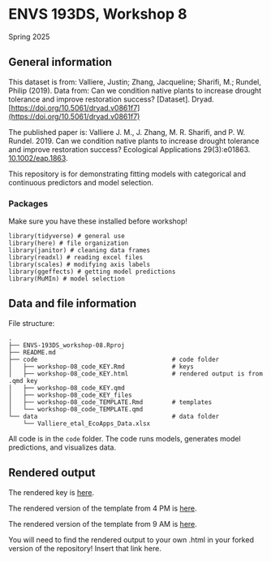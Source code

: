 # ENVS 193DS, Workshop 8

Spring 2025

## General information

This dataset is from: Valliere, Justin; Zhang, Jacqueline; Sharifi, M.; Rundel, Philip (2019). Data from: Can we condition native plants to increase drought tolerance and improve restoration success? [Dataset]. Dryad. [https://doi.org/10.5061/dryad.v0861f7](https://doi.org/10.5061/dryad.v0861f7)  

The published paper is: Valliere J. M., J. Zhang, M. R. Sharifi, and P. W. Rundel. 2019. Can we condition native plants to increase drought tolerance and improve restoration success? Ecological Applications 29(3):e01863. [10.1002/eap.1863](https://doi.org/10.1002/eap.1863).

This repository is for demonstrating fitting models with categorical and continuous predictors and model selection.

### Packages

Make sure you have these installed before workshop!

```
library(tidyverse) # general use
library(here) # file organization
library(janitor) # cleaning data frames
library(readxl) # reading excel files
library(scales) # modifying axis labels
library(ggeffects) # getting model predictions
library(MuMIn) # model selection
```

## Data and file information

File structure:

```
.
├── ENVS-193DS_workshop-08.Rproj
├── README.md
├── code                                     # code folder
│   ├── workshop-08_code_KEY.Rmd             # keys
│   ├── workshop-08_code_KEY.html            # rendered output is from .qmd key
│   ├── workshop-08_code_KEY.qmd
│   ├── workshop-08_code_KEY_files
│   ├── workshop-08_code_TEMPLATE.Rmd        # templates
│   └── workshop-08_code_TEMPLATE.qmd
└── data                                     # data folder
    └── Valliere_etal_EcoApps_Data.xlsx
```

All code is in the `code` folder. The code runs models, generates model predictions, and visualizes data.

## Rendered output

The rendered key is [here](https://an-bui.github.io/ENVS-193DS_workshop-08/code/workshop-08_code_KEY.html).  

The rendered version of the template from 4 PM is [here](https://an-bui.github.io/ENVS-193DS_workshop-08/code/workshop-08_code_TEMPLATE_4PM.html).  

The rendered version of the template from 9 AM is [here](https://an-bui.github.io/ENVS-193DS_workshop-08/code/workshop-08_code_TEMPLATE_9AM.html).  

You will need to find the rendered output to your own .html in your forked version of the repository! Insert that link here.  


